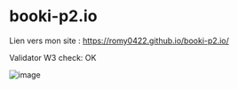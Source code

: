 # booki-p2.io


Lien vers mon site : https://romy0422.github.io/booki-p2.io/


Validator W3 check: OK

![image](https://user-images.githubusercontent.com/35066248/208264562-15d76450-ed14-4d59-aa54-69c1b89fff62.png)
